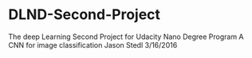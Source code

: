 # DLND-Second-Project
The deep Learning Second Project for Udacity Nano Degree Program
A CNN for image classification 
Jason Stedl 3/16/2016
